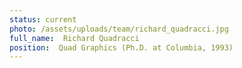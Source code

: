 ```yaml
---
status: current
photo: /assets/uploads/team/richard_quadracci.jpg
full_name:  Richard Quadracci
position:  Quad Graphics (Ph.D. at Columbia, 1993)
---
```

